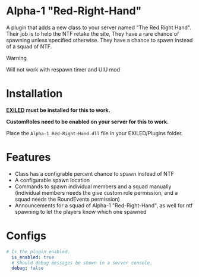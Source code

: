 # Alpha-1 "Red-Right-Hand"

A plugin that adds a new class to your server named "The Red Right Hand". Their job is to help the NTF retake the site, They have a rare chance of spawning unless specified otherwise. They have a chance to spawn instead of a squad of NTF.

> [!WARNING]
> Will not work with respawn timer and UIU mod
# Installation

**[EXILED](https://github.com/Exiled-Team/EXILED) must be installed for this to work.**

**CustomRoles need to be enabled on your server for this to work.**

Place the `Alpha-1_Red-Right-Hand.dll` file in your EXILED/Plugins folder.

# Features

* Class has a configrable percent chance to spawn instead of NTF
* A configurable spawn location
* Commands to spawn individual members and a squad manually (individual members needs the give custom role permission, and a squad needs the RoundEvents permission)
* Announcements for a squad of Alpha-1 "Red-Right-Hand", as well for ntf spawning to let the players know which one spawned

# Configs
```yml
# Is the plugin enabled.
  is_enabled: true
  # Should debug messages be shown in a server console.
  debug: false
  ```
